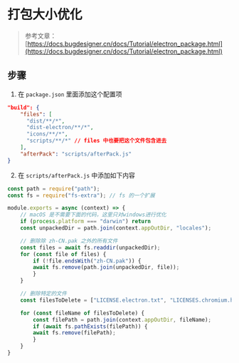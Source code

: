 # 打包大小优化

> 参考文章：[https://docs.bugdesigner.cn/docs/Tutorial/electron_package.html](https://docs.bugdesigner.cn/docs/Tutorial/electron_package.html)

## 步骤

1. 在 `package.json` 里面添加这个配置项

```json
"build": {
    "files": [
      "dist/**/*",
      "dist-electron/**/*",
      "icons/**/*",
      "scripts/**/*" // files 中也要把这个文件包含进去
    ],
    "afterPack": "scripts/afterPack.js"
}
```

2. 在 `scripts/afterPack.js` 中添加如下内容

```js
const path = require("path");
const fs = require("fs-extra"); // fs 的一个扩展

module.exports = async (context) => {
    // macOS 是不需要下面的代码，这里只对windows进行优化
    if (process.platform === "darwin") return
    const unpackedDir = path.join(context.appOutDir, "locales");

    // 删除除 zh-CN.pak 之外的所有文件
    const files = await fs.readdir(unpackedDir);
    for (const file of files) {
        if (!file.endsWith("zh-CN.pak")) {
        await fs.remove(path.join(unpackedDir, file));
        }
    }

    // 删除特定的文件
    const filesToDelete = ["LICENSE.electron.txt", "LICENSES.chromium.html"];

    for (const fileName of filesToDelete) {
        const filePath = path.join(context.appOutDir, fileName);
        if (await fs.pathExists(filePath)) {
        await fs.remove(filePath);
        } 
    }
}
```